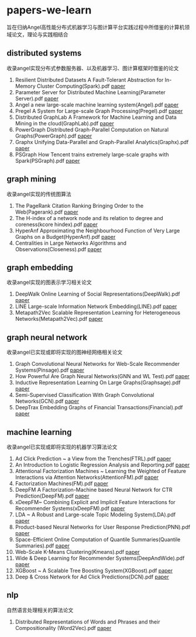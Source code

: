 # papers-we-learn
旨在归纳Angel高性能分布式机器学习与图计算平台实践过程中所借鉴的计算机领域论文，理论与实践相结合
## distributed systems
收录angel实现分布式参数服务器、以及机器学习、图计算框架时借鉴的论文
1. Resilient Distributed Datasets A Fault-Tolerant Abstraction for In-Memory Cluster Computing(Spark).pdf  [paper](https://www.usenix.org/system/files/conference/nsdi12/nsdi12-final138.pdf)
2. Parameter Server for Distributed Machine Learning(Parameter Server).pdf [paper](https://pdfs.semanticscholar.org/30e9/4e24d67994c5a8e2f20f852a51d28a720de2.pdf)
3. Angel a new large-scale machine learning system(Angel).pdf [paper](https://watermark.silverchair.com/nwx018.pdf?token=AQECAHi208BE49Ooan9kkhW_Ercy7Dm3ZL_9Cf3qfKAc485ysgAAApgwggKUBgkqhkiG9w0BBwagggKFMIICgQIBADCCAnoGCSqGSIb3DQEHATAeBglghkgBZQMEAS4wEQQM7WLJn4lqzHtLysYMAgEQgIICS1NYL7L5PcMcKzXEss8zpE5bJGQM8Lp_eK177hnLQYZj8Po6_25C0NaYCld_YGmKREgMhLy498bUT5vRKrUncFOkkVFmfLIwxZ-vUg0Czgo63lZWZYgjHBe8jt0zDKVlvWt4lIgP0DDqJvmXjzqRXS3uw8CPHPevqXpFpBwqw5UU-Txky0YxP_VWRuF3qpXMSqqk8nfiTCracFXuwNO2VSOibKcjGUTA-iiI2jzwd2VbKZij1pl9FLBdvtf-cay203nXfHdMbks2h9aETkKGNinch2B46oBifczW8aw4-OVsKTS2SSgt0FqLFDPr-_lzEEYKSXhkSFkQPSpRemrAuTQr9cOPWjk5WK9tMP862Ld19d7hDy6Q7_mawu0SKkjiS6pfXQ6EpJlck97BwibHUYdlDGsSWwi7mMcsPIxxiGNFU7SoDuHTXDyiOSskg6HezlGwyZ5ZC_BMWrzW3auluw5SrL_o87NRhkSSnDJ5W5jszzvjjTbGLDGWjsusHieXOzVkJUiSmUF3kkr8wz_DV2fpjffdRgsxBkeSMPEhpnmYIaP-uB9CRnbhqFTy7FzscG0GgrgvhGI8CEd255b0HyYLLrdhUYQ-2zZnP0QokWtoVadt8L1VLRQFqut76VlaId8s8mDwqnONMYaDdXjxyRcg1nIW7hH3eAI_eYfEDF2xipmuMrv8uo4eY_aiiAhJYGg7O9oesspWGS9dVkP0TuujwnRweNo3CKyGarux1re9ysLu105TNUFM3NfCDCal5My2m6cPfvUnYrEZ)
4. Pregel A System for Large-scale Graph Processing(Pregel).pdf [paper](https://kowshik.github.io/JPregel/pregel_paper.pdf)
5. Distributed GraphLab A Framework for Machine Learning and Data Mining in the cloud(GraphLab).pdf [paper](http://vldb.org/pvldb/vol5/p716_yuchenglow_vldb2012.pdf)
6. PowerGraph Distributed Graph-Parallel Computation on Natural Graphs(PowerGraph).pdf [paper](https://www.usenix.org/system/files/conference/osdi12/osdi12-final-167.pdf)
7. Graphx Unifying Data-Parallel and Graph-Parallel Analytics(Graphx).pdf [paper](https://endymecy.gitbooks.io/spark-graphx-source-analysis/content/docs/graphx.pdf)
8. PSGraph How Tencent trains extremely large-scale graphs with Spark(PSGraph).pdf [paper](https://ieeexplore.ieee.org/stamp/stamp.jsp?tp=&arnumber=9101887)

## graph mining
收录angel实现的传统图算法
1. The PageRank Citation Ranking Bringing Order to the Web(Pagerank).pdf [paper](http://citeseerx.ist.psu.edu/viewdoc/download;jsessionid=6B71249025955741845EB201BE407DD2?doi=10.1.1.38.5427&rep=rep1&type=pdf)
2. The H-index of a network node and its relation to degree and coreness(kcore hindex).pdf [paper](https://scinapse.io/papers/2261717057)
3. HyperAnf Approximating the Neighbourhood Function of Very Large Graphs on a Budget(HyperAnf).pdf [paper](https://arxiv.org/pdf/1011.5599.pdf)
4. Centralities in Large Networks Algorithms and Observations(Closeness).pdf [paper](https://www.cs.cmu.edu/~ukang/papers/CentralitySDM2011.pdf)

## graph embedding 
收录angel实现的图表示学习相关论文
1. DeepWalk Online Learning of Social Representations(DeepWalk).pdf [paper](https://arxiv.org/pdf/1403.6652.pdf)
2. LINE Large-scale Information Network Embedding(LINE).pdf [paper](https://arxiv.org/pdf/1503.03578.pdf)
3. Metapath2Vec Scalable Representation Learning for Heterogeneous Networks(Metapath2Vec).pdf [paper](https://ericdongyx.github.io/papers/KDD17-dong-chawla-swami-metapath2vec.pdf)

## graph neural network
收录angel已实现或即将实现的图神经网络相关论文
1. Graph Convolutional Neural Networks for Web-Scale Recommender Systems(Pinsage).pdf [paper](https://arxiv.org/pdf/1806.01973.pdf)
2. How Powerful Are Graph Neural Networks(GNN and WL Test).pdf [paper](https://arxiv.org/pdf/1810.00826.pdf)
3. Inductive Representation Learning On Large Graphs(Graphsage).pdf [paper](https://arxiv.org/pdf/1706.02216.pdf)
4. Semi-Supervised Classification With Graph Convolutional Networks(GCN).pdf [paper](https://arxiv.org/pdf/1609.02907.pdf)
5. DeepTrax Embedding Graphs of Financial Transactions(Financial).pdf [paper](https://arxiv.org/pdf/1907.07225.pdf)


## machine learning
收录angel已实现或即将实现的机器学习算法论文
1. Ad Click Prediction ~ a View from the Trenches(FTRL).pdf [paper](https://static.googleusercontent.com/media/research.google.com/zh-CN//pubs/archive/41159.pdf)
2. An Introduction to Logistic Regression Analysis and Reporting.pdf [paper](https://datajobs.com/data-science-repo/Logistic-Regression-[Peng-et-al].pdf)
3. Attentional Factorization Machines ~ Learning the Weighted of Feature Interactions via Attention Networks(AttentionFM).pdf [paper](https://www.ijcai.org/Proceedings/2017/0435.pdf)
4. Factorization Machines(FM).pdf [paper](https://www.csie.ntu.edu.tw/~b97053/paper/Rendle2010FM.pdf)
5. DeepFM A Factorization-Machine based Neural Network for CTR Prediction(DeepFM).pdf [paper](https://www.ijcai.org/Proceedings/2017/0239.pdf)
6. xDeepFM~ Combining Explicit and Implicit Feature Interactions for Recommender Systems(xDeepFM).pdf [paper](https://arxiv.org/pdf/1803.05170.pdf)
7. LDA ~ A Robust and Large-scale Topic Modeling System(LDA).pdf [paper](http://www.vldb.org/pvldb/vol10/p1406-yu.pdf)
8. Product-based Neural Networks for User Response Prediction(PNN).pdf [paper](https://arxiv.org/pdf/1611.00144.pdf)
9. Space-Efficient Online Computation of Quantile Summaries(Quantile Summaries).pdf [paper](http://infolab.stanford.edu/~datar/courses/cs361a/papers/quantiles.pdf)
10. Web-Scale K-Means Clustering(Kmeans).pdf [paper](https://www.eecs.tufts.edu/~dsculley/papers/fastkmeans.pdf)
11. Wide & Deep Learning for Recommender Systems(DeepAndWide).pdf [paper](https://arxiv.org/pdf/1606.07792.pdf)
12. XGBoost ~ A Scalable Tree Boosting System(XGBoost).pdf [paper](https://arxiv.org/pdf/1603.02754.pdf)
13. Deep & Cross Network for Ad Click Predictions(DCN).pdf [paper](https://arxiv.org/pdf/1708.05123.pdf)

## nlp

自然语言处理相关的算法论文

1. Distributed Representations of Words and Phrases and their Compositionality (Word2Vec).pdf [paper](https://papers.nips.cc/paper/5021-distributed-representations-of-words-and-phrases-and-their-compositionality.pdf)
